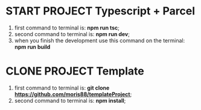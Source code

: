 # START PROJECT Typescript + Parcel

1. first command to terminal is: **npm run tsc**;
2. second command to terminal is: **npm run dev**;
3. when you finish the development use this command on the terminal: **npm run build**

# CLONE PROJECT Template

1. first command to terminal is: **git clone https://github.com/moris88/templateProject**;
2. second command to terminal is: **npm install**;